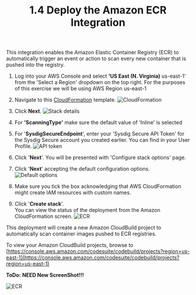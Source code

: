 ﻿---
title: "1.4 Deploy the Amazon ECR Integration"
chapter: false
weight: 31
---

This integration enables the Amazon Elastic Container Registry (ECR) to automatically trigger an event or action to scan every new container that is pushed into the registry.

1. Log into your AWS Console and select **'US East (N. Virginia)** us-east-1' from the 'Select a Region' dropdown on the top right. For the purposes of this exercise we will be using AWS Region us-east-1

2. Navigate to this [CloudFormation](https://console.aws.amazon.com/cloudformation/home?region=us-east-1#/stacks/create/template?stackName=ECRImageScanning&templateURL=https://cf-templates-secure-scanning-ecr.s3.amazonaws.com/ecr-image-scanning.template) template. ![CloudFormation](/images/30_module_1/create_stack.png)

3. Click **Next**. ![Stack details](/images/30_module_1/stack_details.png)

4. For **'ScanningType'** make sure the default value of 'Inline' is selected

5. For '**SysdigSecureEndpoint**', enter your 'Sysdig Secure API Token' for the Sysdig Secure account you created earlier. You can find in your User Profile. ![API token](/images/30_module_1/sysdig_api.png)

6. Click '**Next**'. You will be presented with 'Configure stack options' page.

7. Click '**Next**' accepting the default configuration options. ![Default options](/images/30_module_1/default_opt.png)

8. Make sure you tick the box acknowledging that AWS CloudFormation might create IAM resources with custom names.

9. Click '**Create stack**'. </br>You can view the status of the deployment from the Amazon CloudFormation screen. ![ECR](/images/30_module_1/cf_status.png)

This deployment will create a new Amazon CloudBuild project to automatically scan container images pushed to ECR registries.

To view your Amazon CloudBuild projects, browse to [https://console.aws.amazon.com/codesuite/codebuild/projects?region=us-east-1](https://console.aws.amazon.com/codesuite/codebuild/projects?region=us-east-1)

**ToDo:** **NEED New ScreenShot!!!**

![ECR](/images/30_module_1/codebuild.png)
